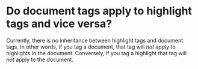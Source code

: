 # Do document tags apply to highlight tags and vice versa?

Currently, there is no inheritance between highlight tags and document tags. In other words, if you tag a document, that tag will _not_ apply to highlights in the document. Conversely, if you tag a highlight that tag will _not_ apply to the document.

